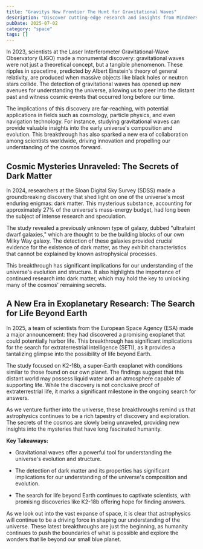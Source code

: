 ```yaml
---
title: "Gravitys New Frontier The Hunt for Gravitational Waves"
description: "Discover cutting-edge research and insights from MindVerse Daily in the space category"
pubDate: 2025-07-02
category: "space"
tags: []
---
```


In 2023, scientists at the Laser Interferometer Gravitational-Wave Observatory (LIGO) made a monumental discovery: gravitational waves were not just a theoretical concept, but a tangible phenomenon. These ripples in spacetime, predicted by Albert Einstein's theory of general relativity, are produced when massive objects like black holes or neutron stars collide. The detection of gravitational waves has opened up new avenues for understanding the universe, allowing us to peer into the distant past and witness cosmic events that occurred long before our time.

The implications of this discovery are far-reaching, with potential applications in fields such as cosmology, particle physics, and even navigation technology. For instance, studying gravitational waves can provide valuable insights into the early universe's composition and evolution. This breakthrough has also sparked a new era of collaboration among scientists worldwide, driving innovation and propelling our understanding of the cosmos forward.

## **Cosmic Mysteries Unraveled: The Secrets of Dark Matter**

In 2024, researchers at the Sloan Digital Sky Survey (SDSS) made a groundbreaking discovery that shed light on one of the universe's most enduring enigmas: dark matter. This mysterious substance, accounting for approximately 27% of the universe's mass-energy budget, had long been the subject of intense research and speculation.

The study revealed a previously unknown type of galaxy, dubbed "ultrafaint dwarf galaxies," which are thought to be the building blocks of our own Milky Way galaxy. The detection of these galaxies provided crucial evidence for the existence of dark matter, as they exhibit characteristics that cannot be explained by known astrophysical processes.

This breakthrough has significant implications for our understanding of the universe's evolution and structure. It also highlights the importance of continued research into dark matter, which may hold the key to unlocking many of the cosmos' remaining secrets.

## **A New Era in Exoplanetary Research: The Search for Life Beyond Earth**

In 2025, a team of scientists from the European Space Agency (ESA) made a major announcement: they had discovered a promising exoplanet that could potentially harbor life. This breakthrough has significant implications for the search for extraterrestrial intelligence (SETI), as it provides a tantalizing glimpse into the possibility of life beyond Earth.

The study focused on K2-18b, a super-Earth exoplanet with conditions similar to those found on our own planet. The findings suggest that this distant world may possess liquid water and an atmosphere capable of supporting life. While the discovery is not conclusive proof of extraterrestrial life, it marks a significant milestone in the ongoing search for answers.

As we venture further into the universe, these breakthroughs remind us that astrophysics continues to be a rich tapestry of discovery and exploration. The secrets of the cosmos are slowly being unraveled, providing new insights into the mysteries that have long fascinated humanity.

**Key Takeaways:**

* Gravitational waves offer a powerful tool for understanding the universe's evolution and structure.

* The detection of dark matter and its properties has significant implications for our understanding of the universe's composition and evolution.

* The search for life beyond Earth continues to captivate scientists, with promising discoveries like K2-18b offering hope for finding answers.

As we look out into the vast expanse of space, it is clear that astrophysics will continue to be a driving force in shaping our understanding of the universe. These latest breakthroughs are just the beginning, as humanity continues to push the boundaries of what is possible and explore the wonders that lie beyond our small blue planet.
